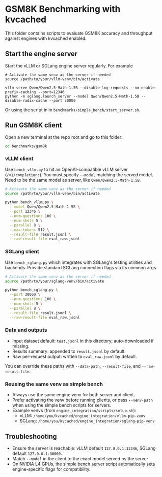 # GSM8K Benchmarking with kvcached

This folder contains scripts to evaluate GSM8K accuracy and throughput against engines with kvcached enabled.

## Start the engine server

Start the vLLM or SGLang engine server regularly. For example

```
# Activate the same venv as the server if needed
source /path/to/your/vllm-venv/bin/activate

vllm serve Qwen/Qwen2.5-Math-1.5B --disable-log-requests --no-enable-prefix-caching --port=12346
python -m sglang.launch_server --model Qwen/Qwen2.5-Math-1.5B --disable-radix-cache --port 30000
```

Or using the script in in `benchmarks/simple_bench/start_server.sh`.

## Run GSM8K client

Open a new terminal at the repo root and go to this folder:

```bash
cd benchmarks/gsm8k
```

### vLLM client

Use `bench_vllm.py` to hit an OpenAI-compatible vLLM server (`/v1/completions`). You must specify `--model` matching the served model. Need to be the same model as server, like `Qwen/Qwen2.5-Math-1.5B`.

```bash
# Activate the same venv as the server if needed
source /path/to/your/vllm-venv/bin/activate

python bench_vllm.py \
  --model Qwen/Qwen2.5-Math-1.5B \
  --port 12346 \
  --num-questions 100 \
  --num-shots 5 \
  --parallel 8 \
  --max-tokens 512 \
  --result-file result.jsonl \
  --raw-result-file eval_raw.jsonl
```

### SGLang client

Use `bench_sglang.py` which integrates with SGLang's testing utilities and backends. Provide standard SGLang connection flags via its common args.

```bash
# Activate the same venv as the server if needed
source /path/to/your/sglang-venv/bin/activate

python bench_sglang.py \
  --port 30000 \
  --num-questions 100 \
  --num-shots 5 \
  --parallel 8 \
  --result-file result.jsonl \
  --raw-result-file eval_raw.jsonl
```

### Data and outputs

- Input dataset default: `test.jsonl` in this directory; auto-downloaded if missing.
- Results summary: appended to `result.jsonl` by default.
- Raw per-request output: written to `eval_raw.jsonl` by default.

You can override these paths with `--data-path`, `--result-file`, and `--raw-result-file`.

### Reusing the same venv as simple bench

- Always use the same engine venv for both server and client.
- Prefer activating the venv before running clients, or pass `--venv-path` when using the simple bench scripts for servers.
- Example venvs (from `engine_integration/scripts/setup.sh`):
  - vLLM: `/home/you/kvcached/engine_integration/vllm-pip-venv`
  - SGLang: `/home/you/kvcached/engine_integration/sglang-pip-venv`

## Troubleshooting

- Ensure the server is reachable: vLLM default `127.0.0.1:12346`, SGLang default `127.0.0.1:30000`.
- Match `--model` in the client to the exact model served by the server.
- On NVIDIA L4 GPUs, the simple bench server script automatically sets engine-specific flags for compatibility.
